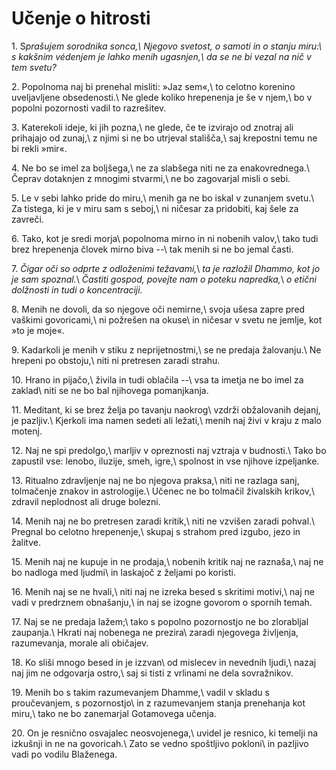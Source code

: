 # Učenje o hitrosti

<span class="verseref">1.</span>
<span class="dropcap">S</span>*prašujem sorodnika sonca,\\
Njegovo svetost, o samoti in o stanju miru:\\
s kakšnim védenjem je lahko menih ugasnjen,\\
da se ne bi vezal na nič v tem svetu?*

<span class="verseref">2.</span>
Popolnoma naj bi prenehal misliti: »Jaz sem«,\\
to celotno korenino uveljavljene obsedenosti.\\
Ne glede koliko hrepenenja je še v njem,\\
bo v popolni pozornosti vadil to razrešitev.

<span class="verseref">3.</span>
Katerekoli ideje, ki jih pozna,\\
ne glede, če te izvirajo od znotraj ali prihajajo od zunaj,\\
z njimi si ne bo utrjeval stališča,\\
saj krepostni temu ne bi rekli »mir«.

<span class="verseref">4.</span>
Ne bo se imel za boljšega,\\
ne za slabšega niti ne za enakovrednega.\\
Čeprav dotaknjen z mnogimi stvarmi,\\
ne bo zagovarjal misli o sebi.

<span class="verseref">5.</span>
Le v sebi lahko pride do miru,\\
menih ga ne bo iskal v zunanjem svetu.\\
Za tistega, ki je v miru sam s seboj,\\
ni ničesar za pridobiti, kaj šele za zavreči.

<span class="verseref">6.</span>
Tako, kot je sredi morja\\
popolnoma mirno in ni nobenih valov,\\
tako tudi brez hrepenenja človek mirno biva --\\
tak menih si ne bo jemal časti.

<span class="verseref">7.</span>
*Čigar oči so odprte z odloženimi težavami,*\\
*ta je razložil Dhammo, kot jo je sam spoznal.*\\
*Častiti gospod, povejte nam o poteku napredka,*\\
*o etični dolžnosti in tudi o koncentraciji.*

<span class="verseref">8.</span>
Menih ne dovoli, da so njegove oči nemirne,\\
svoja ušesa zapre pred vaškimi govoricami,\\
ni požrešen na okuse\\
in ničesar v svetu ne jemlje, kot »to je moje«.

<span class="verseref">9.</span>
Kadarkoli je menih v stiku z neprijetnostmi,\\
se ne predaja žalovanju.\\
Ne hrepeni po obstoju,\\
niti ni pretresen zaradi strahu.

<span class="verseref">10.</span>
Hrano in pijačo,\\
živila in tudi oblačila --\\
vsa ta imetja ne bo imel za zaklad\\
niti se ne bo bal njihovega pomanjkanja.

<span class="verseref">11.</span>
Meditant, ki se brez želja po tavanju naokrog\\
vzdrži obžalovanih dejanj, je pazljiv.\\
Kjerkoli ima namen sedeti ali ležati,\\
menih naj živi v kraju z malo motenj.

<span class="verseref">12.</span>
Naj ne spi predolgo,\\
marljiv v opreznosti naj vztraja v budnosti.\\
Tako bo zapustil vse: lenobo, iluzije, smeh, igre,\\
spolnost in vse njihove izpeljanke.

<span class="verseref">13.</span>
Ritualno zdravljenje naj ne bo njegova praksa,\\
niti ne razlaga sanj, tolmačenje znakov in astrologije.\\
Učenec ne bo tolmačil živalskih krikov,\\
zdravil neplodnost ali druge bolezni.

<span class="verseref">14.</span>
Menih naj ne bo pretresen zaradi kritik,\\
niti ne vzvišen zaradi pohval.\\
Pregnal bo celotno hrepenenje,\\
skupaj s strahom pred izgubo, jezo in žalitve.

<span class="verseref">15.</span>
Menih naj ne kupuje in ne prodaja,\\
nobenih kritik naj ne raznaša,\\
naj ne bo nadloga med ljudmi\\
in laskajoč z željami po koristi.

<span class="verseref">16.</span>
Menih naj se ne hvali,\\
niti naj ne izreka besed s skritimi motivi,\\
naj ne vadi v predrznem obnašanju,\\
in naj se izogne govorom o spornih temah.

<span class="verseref">17.</span>
Naj se ne predaja lažem;\\
tako s popolno pozornostjo ne bo zlorabljal zaupanja.\\
Hkrati naj nobenega ne prezira\\
zaradi njegovega življenja, razumevanja, morale ali običajev.

<span class="verseref">18.</span>
Ko sliši mnogo besed in je izzvan\\
od mislecev in nevednih ljudi,\\
nazaj naj jim ne odgovarja ostro,\\
saj si tisti z vrlinami ne dela sovražnikov.

<span class="verseref">19.</span>
Menih bo s takim razumevanjem Dhamme,\\
vadil v skladu s proučevanjem, s pozornostjo\\
in z razumevanjem stanja prenehanja kot miru,\\
tako ne bo zanemarjal Gotamovega učenja.

<span class="verseref">20.</span>
On je resnično osvajalec neosvojenega,\\
uvidel je resnico, ki temelji na izkušnji in ne na govoricah.\\
Zato se vedno spoštljivo pokloni\\
in pazljivo vadi po vodilu Blaženega.

